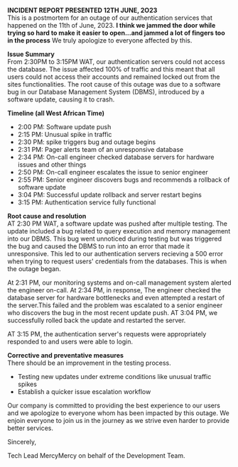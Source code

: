 **INCIDENT REPORT PRESENTED 12TH JUNE, 2O23**  
This is a postmortem for an outage of our authentication services that happened on the 11th of June, 2023.
**I think we jammed the door while trying so hard to make it easier to open...and jammed a lot of fingers too in the process**
We truly apologize to everyone affected by this.

**Issue Summary**  
From 2:30PM to 3:15PM WAT, our authentication servers could not access the database.
The issue affected 100% of traffic and this meant that all users could not access their accounts and remained locked out from the sites functionalities. The root cause of this outage was due to 
a software bug in our Database Management System (DBMS), introduced by a software update, causing it to crash. 

**Timeline (all West African Time)**
- 2:00 PM: Software update push
- 2:15 PM: Unusual spike in traffic
- 2:30 PM: spike triggers bug and outage begins
- 2:31 PM: Pager alerts team of an unresponsive database
- 2:34 PM: On-call engineer checked database servers for hardware issues and other things
- 2:50 PM: On-call engineer escalates the issue to senior engineer
- 2:55 PM: Senior engineer discovers bugs and recommends a rollback of software update
- 3:04 PM: Successful update rollback and server restart begins
- 3:15 PM: Authentication service fully functional

**Root cause and resolution**  
AT 2:30 PM WAT, a software update was pushed after multiple testing. The update
included a bug related to query execution and memory management into our DBMS. This bug
went unnoticed during testing but was triggered the bug and caused the DBMS to run into 
an error that made it unresponsive. This led to our authentication servers recieving a 
500 error when trying to request users' credentials from the databases. This is when the outage began.

At 2:31 PM, our monitoring systems and on-call management system
alerted the engineer on-call. At 2:34 PM, in response, The engineer checked the database server for hardware bottlenecks
and even attempted a restart of the server.This failed and the problem was escalated to a senior engineer who discovers
the bug in the most recent update push. AT 3:04 PM, we successfully rolled back the update and restarted the server.

AT 3:15 PM, the authentication server's requests were appropriately responded to and users were able to login. 

**Corrective and preventative measures**  
There should be an improvement in the testing process.
- Testing new updates under extreme conditions like unusual traffic spikes
- Establish a quicker issue escalation workflow

Our company is committed to providing the best experience to our users and we
apologize to everyone whom has been impacted by this outage. We enjoin everyone to 
join us in the journey as we strive even harder to provide better services.

Sincerely,  

Tech Lead MercyMercy on behalf of the Development Team.



